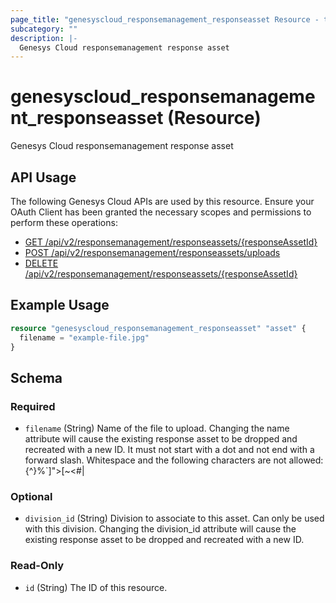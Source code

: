 ```yaml
---
page_title: "genesyscloud_responsemanagement_responseasset Resource - terraform-provider-genesyscloud"
subcategory: ""
description: |-
  Genesys Cloud responsemanagement response asset
---
```

# genesyscloud_responsemanagement_responseasset (Resource)

Genesys Cloud responsemanagement response asset

## API Usage
The following Genesys Cloud APIs are used by this resource. Ensure your OAuth Client has been granted the necessary scopes and permissions to perform these operations:

* [GET /api/v2/responsemanagement/responseassets/{responseAssetId}](https://developer.genesys.cloud/devapps/api-explorer#get-api-v2-responsemanagement-responseassets--responseAssetId-)
* [POST /api/v2/responsemanagement/responseassets/uploads](https://developer.genesys.cloud/devapps/api-explorer#post-api-v2-responsemanagement-responseassets-uploads)
* [DELETE /api/v2/responsemanagement/responseassets/{responseAssetId}](https://developer.genesys.cloud/devapps/api-explorer#delete-api-v2-responsemanagement-responseassets--responseAssetId-)

## Example Usage

```terraform
resource "genesyscloud_responsemanagement_responseasset" "asset" {
  filename = "example-file.jpg"
}
```

<!-- schema generated by tfplugindocs -->
## Schema

### Required

- `filename` (String) Name of the file to upload. Changing the name attribute will cause the existing response asset to be dropped and recreated with a new ID. It must not start with a dot and not end with a forward slash. Whitespace and the following characters are not allowed: \{^}%`]">[~<#|

### Optional

- `division_id` (String) Division to associate to this asset. Can only be used with this division. Changing the division_id attribute will cause the existing response asset to be dropped and recreated with a new ID.

### Read-Only

- `id` (String) The ID of this resource.

